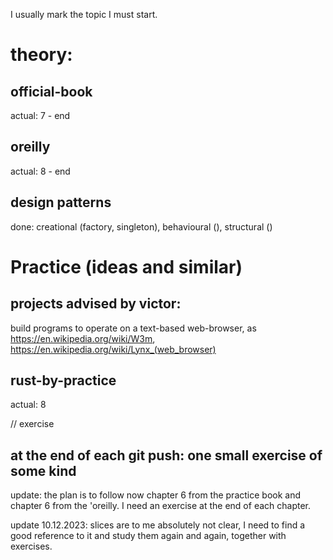 I usually mark the topic I must start.

# theory:

## official-book

actual: 7 - end

## oreilly

actual: 8 - end

## design patterns

done: creational (factory, singleton), behavioural (), structural ()

# Practice (ideas and similar)

## projects advised by victor:
build programs to operate on a text-based web-browser, as
https://en.wikipedia.org/wiki/W3m, https://en.wikipedia.org/wiki/Lynx_(web_browser)

## rust-by-practice

actual: 8

// exercise

## at the end of each git push: one small exercise of some kind

update: the plan is to follow now chapter 6 from the practice book and chapter 6 from the 'oreilly. I need an exercise at the end of each chapter.

update 10.12.2023: slices are to me absolutely not clear, I need to find a good reference to it and study them again and again, together with exercises.
